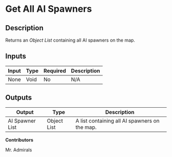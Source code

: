 # Get All AI Spawners

## Description
Returns an *Object List* containing all AI spawners on the map.

## Inputs
| Input            | Type             | Required | Description												    |
|------------------|------------------|----------|--------------------------------------------------------------|
| None             | Void             | No		 | N/A											                |

## Outputs
| Output           | Type             | Description												     |
|------------------|------------------|--------------------------------------------------------------|
| AI Spawner List  | Object List      | A list containing all AI spawners on the map.			     |

**Contributors**

Mr. Admirals